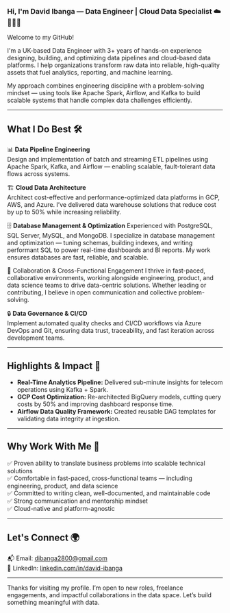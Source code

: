 ### Hi, I'm David Ibanga — Data Engineer | Cloud Data Specialist ☁️👨🏾‍💻  
Welcome to my GitHub!

I'm a UK-based Data Engineer with 3+ years of hands-on experience designing, building, and optimizing data pipelines and cloud-based data platforms. I help organizations transform raw data into reliable, high-quality assets that fuel analytics, reporting, and machine learning.

My approach combines engineering discipline with a problem-solving mindset — using tools like Apache Spark, Airflow, and Kafka to build scalable systems that handle complex data challenges efficiently.

---

## What I Do Best 🛠️

📊 **Data Pipeline Engineering**  
Design and implementation of batch and streaming ETL pipelines using Apache Spark, Kafka, and Airflow — enabling scalable, fault-tolerant data flows across systems.

🏗️ **Cloud Data Architecture**  
Architect cost-effective and performance-optimized data platforms in GCP, AWS, and Azure. I’ve delivered data warehouse solutions that reduce cost by up to 50% while increasing reliability.

🗄️ **Database Management & Optimization**
Experienced with PostgreSQL, SQL Server, MySQL, and MongoDB. I specialize in database management and optimization — tuning schemas, building indexes, and writing performant SQL to power real-time dashboards and BI reports. My work ensures databases are fast, reliable, and scalable.

🤝 Collaboration & Cross-Functional Engagement
I thrive in fast-paced, collaborative environments, working alongside engineering, product, and data science teams to drive data-centric solutions. 
Whether leading or contributing, I believe in open communication and collective problem-solving.

🔒 **Data Governance & CI/CD**  
Implement automated quality checks and CI/CD workflows via Azure DevOps and Git, ensuring data trust, traceability, and fast iteration across development teams.

---

## Highlights & Impact 🚀

- **Real-Time Analytics Pipeline:** Delivered sub-minute insights for telecom operations using Kafka + Spark.
- **GCP Cost Optimization:** Re-architected BigQuery models, cutting query costs by 50% and improving dashboard response time.
- **Airflow Data Quality Framework:** Created reusable DAG templates for validating data integrity at ingestion.

---

## Why Work With Me 🤝

✅ Proven ability to translate business problems into scalable technical solutions  
✅ Comfortable in fast-paced, cross-functional teams — including engineering, product, and data science  
✅ Committed to writing clean, well-documented, and maintainable code  
✅ Strong communication and mentorship mindset  
✅ Cloud-native and platform-agnostic

---

## Let's Connect 🌍

📬 Email: [dibanga2800@gmail.com](mailto:dibanga2800@gmail.com)  
🔗 LinkedIn: [linkedin.com/in/david-ibanga](https://linkedin.com/in/david-ibanga)  

---

Thanks for visiting my profile. I’m open to new roles, freelance engagements, and impactful collaborations in the data space. Let’s build something meaningful with data.
